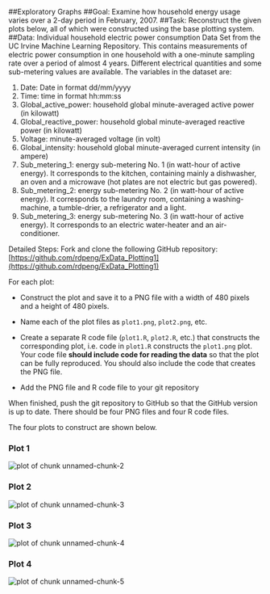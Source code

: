 ##Exploratory Graphs
##Goal: Examine how household energy usage varies over a 2-day period in February, 2007. 
##Task: Reconstruct the given plots below, all of which were constructed using the base plotting system.
##Data:	Individual household electric power consumption Data Set from the UC Irvine Machine Learning Repository. This contains measurements of electric power consumption in one household with a one-minute sampling rate over a period of almost 4 years. Different electrical quantities and some sub-metering values are available. The variables in the dataset are:
1.	Date: Date in format dd/mm/yyyy 
2.	Time: time in format hh:mm:ss 
3.	Global_active_power: household global minute-averaged active power (in kilowatt) 
4.	Global_reactive_power: household global minute-averaged reactive power (in kilowatt) 
5.	Voltage: minute-averaged voltage (in volt) 
6.	Global_intensity: household global minute-averaged current intensity (in ampere) 
7.	Sub_metering_1: energy sub-metering No. 1 (in watt-hour of active energy). It corresponds to the kitchen, containing mainly a dishwasher, an oven and a microwave (hot plates are not electric but gas powered). 
8.	Sub_metering_2: energy sub-metering No. 2 (in watt-hour of active energy). It corresponds to the laundry room, containing a washing-machine, a tumble-drier, a refrigerator and a light. 
9.	Sub_metering_3: energy sub-metering No. 3 (in watt-hour of active energy). It corresponds to an electric water-heater and an air-conditioner.

Detailed Steps:
Fork and clone the following GitHub repository:
[https://github.com/rdpeng/ExData_Plotting1](https://github.com/rdpeng/ExData_Plotting1)

For each plot:
* Construct the plot and save it to a PNG file with a width of 480
pixels and a height of 480 pixels.

* Name each of the plot files as `plot1.png`, `plot2.png`, etc.

* Create a separate R code file (`plot1.R`, `plot2.R`, etc.) that
constructs the corresponding plot, i.e. code in `plot1.R` constructs
the `plot1.png` plot. Your code file **should include code for reading
the data** so that the plot can be fully reproduced. You should also
include the code that creates the PNG file.

* Add the PNG file and R code file to your git repository

When finished, push the git repository to
GitHub so that the GitHub version is up to
date. There should be four PNG files and four R code files.

The four plots to construct are shown below. 

### Plot 1
![plot of chunk unnamed-chunk-2](figure/unnamed-chunk-2.png) 

### Plot 2
![plot of chunk unnamed-chunk-3](figure/unnamed-chunk-3.png) 

### Plot 3
![plot of chunk unnamed-chunk-4](figure/unnamed-chunk-4.png) 

### Plot 4
![plot of chunk unnamed-chunk-5](figure/unnamed-chunk-5.png) 

